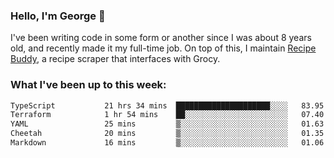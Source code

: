 ### Hello, I'm George 👋

I've been writing code in some form or another since I was about 8 years old, and recently made it my full-time job. On top of this, I maintain [Recipe Buddy](https://github.com/georgegebbett/recipe-buddy), a recipe scraper that interfaces with Grocy.  

<!--
**georgegebbett/georgegebbett** is a ✨ _special_ ✨ repository because its `README.md` (this file) appears on your GitHub profile.

Here are some ideas to get you started:

- 🔭 I’m currently working on ...
- 🌱 I’m currently learning ...
- 👯 I’m looking to collaborate on ...
- 🤔 I’m looking for help with ...
- 💬 Ask me about ...
- 📫 How to reach me: ...
- 😄 Pronouns: ...
- ⚡ Fun fact: ...
-->

### What I've been up to this week:
<!--START_SECTION:waka-->

```txt
TypeScript           21 hrs 34 mins  █████████████████████░░░░   83.95 %
Terraform            1 hr 54 mins    ██░░░░░░░░░░░░░░░░░░░░░░░   07.40 %
YAML                 25 mins         ▒░░░░░░░░░░░░░░░░░░░░░░░░   01.63 %
Cheetah              20 mins         ▒░░░░░░░░░░░░░░░░░░░░░░░░   01.35 %
Markdown             16 mins         ▒░░░░░░░░░░░░░░░░░░░░░░░░   01.06 %
```

<!--END_SECTION:waka-->
